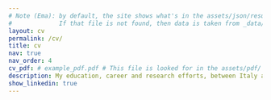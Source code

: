 ```yaml
---
# Note (Ema): by default, the site shows what's in the assets/json/resume.json file.
#             If that file is not found, then data is taken from _data/cv.yml.
layout: cv
permalink: /cv/
title: cv
nav: true
nav_order: 4
cv_pdf: # example_pdf.pdf # This file is looked for in the assets/pdf/ directory, un-comment to include the button.
description: My education, career and research efforts, between Italy and the UK. More details on LinkedIn!
show_linkedin: true
---
```

